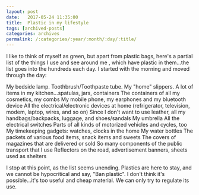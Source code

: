 ```yaml
---
layout: post
date:	2017-05-24 11:35:00
title:  Plastic in my lifestyle
tags: [archived-posts]
categories: archives
permalink: /:categories/:year/:month/:day/:title/
---
```

I like to think of myself as green, but apart from plastic bags, here's a partial list of the  things I use and see around me , which have plastic in them...the list goes into the hundreds each day. I started with the morning and moved through the day:

My bedside lamp.
Toothbrush/Toothpaste tube.
My "home" slippers.
A lot of items in my kitchen...spatulas, jars, containers
The containers of all my cosmetics, my combs
My mobile phone, my earphones and my bluetooth device
All the electrical/electronic devices at home (refrigerator, television, modem, laptop, wires, and so on)
Since I don't want to use leather, all my handbags/backpacks, luggage, and shoes/sandals
My umbrella
All the electrical switches
Parts of all kinds of motorized vehicles and cycles, too
My timekeeping gadgets: watches, clocks in the home
My water bottles 
The packets of various food items, snack items and sweets
The covers of magazines that are delivered or sold
So many components of the public transport that I use
Reflectors on the road, advertisement banners, sheets used as shelters

I stop at this point, as the list seems unending. Plastics are here to stay, and we cannot be hypocritical and say, "Ban plastic". I don't think it's possible...it's too useful and cheap  material. We can only try to regulate its use.
